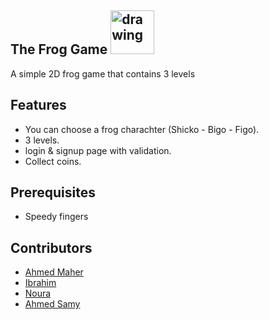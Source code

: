 ## The Frog Game <img src="http://pngimg.com/uploads/frog/frog_PNG3843.png" alt="drawing" width="70"/>
A simple 2D frog game that contains 3 levels
## Features
* You can choose a frog charachter (Shicko - Bigo - Figo).
* 3 levels.
* login & signup page with validation.
* Collect coins.
## Prerequisites
* Speedy fingers
## Contributors

* [Ahmed Maher](https://github.com/Ahmed-Maher164)
* [Ibrahim](https://github.com/ebrahimmagdy)
* [Noura](https://github.com/Noura98Houssien)
* [Ahmed Samy](https://github.com/Ahmedsamymahrous)
